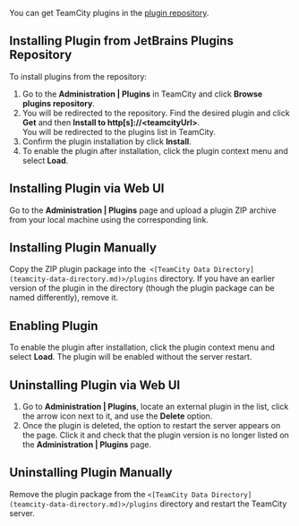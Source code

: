 [//]: # (title: Install Additional Plugins)
[//]: # (auxiliary-id: Install Additional Plugins;Installing Additional Plugins)

You can get TeamCity plugins in the [plugin repository](https://plugins.jetbrains.com/teamcity).

## Installing Plugin from JetBrains Plugins Repository

To install plugins from the repository:
1. Go to the __Administration | Plugins__ in TeamCity and click __Browse plugins repository__.
2. You will be redirected to the repository. Find the desired plugin and click __Get__ and then __Install to http[s]://\<teamcityUrl\>__.   
You will be redirected to the plugins list in TeamCity. 
3. Confirm the plugin installation by click __Install__.
4. To enable the plugin after installation, click the plugin context menu and select __Load__.

## Installing Plugin via Web UI

Go to the __Administration | Plugins__ page and upload a plugin ZIP archive from your local machine using the corresponding link.

## Installing Plugin Manually

Copy the ZIP plugin package into the` <[TeamCity Data Directory](teamcity-data-directory.md)>/plugins` directory. If you have an earlier version of the plugin in the directory (though the plugin package can be named differently), remove it.

## Enabling Plugin

To enable the plugin after installation, click the plugin context menu and select __Load__. The plugin will be enabled without the server restart.

## Uninstalling Plugin via Web UI

1. Go to __Administration | Plugins__, locate an external plugin in the list, click the arrow icon next to it, and use the __Delete__ option. 
2. Once the plugin is deleted, the option to restart the server appears on the page. Click it and check that the plugin version is no longer listed on the __Administration | Plugins__ page.

## Uninstalling Plugin Manually

Remove the plugin package from the `<[TeamCity Data Directory](teamcity-data-directory.md)>/plugins` directory and restart the TeamCity server.